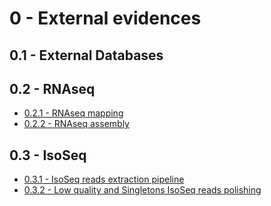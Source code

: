 0 - External evidences
======================

0.1 - External Databases
------------------------

0.2 - RNAseq
------------

-   [0.2.1 - RNAseq mapping](021_Reads_and_evidence_mapping.md)
-   [0.2.2 - RNAseq assembly](022_RNAseq_assembly.md)

0.3 - IsoSeq
------------

-   [0.3.1 - IsoSeq reads extraction pipeline](031_IsoSeq_reads_extraction.md)
-   [0.3.2 - Low quality and Singletons IsoSeq reads polishing](032_Low_quality_and_Singletons_IsoSeq_reads_polishing.md)

